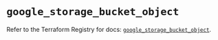 # `google_storage_bucket_object`

Refer to the Terraform Registry for docs: [`google_storage_bucket_object`](https://registry.terraform.io/providers/hashicorp/google-beta/6.8.0/docs/resources/google_storage_bucket_object).
